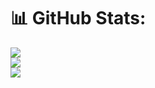 # 📊 GitHub Stats:
![](https://github-readme-stats.vercel.app/api?username=berkedurna&theme=dark&hide_border=false&include_all_commits=false&count_private=false)<br/>
![](https://github-readme-streak-stats.herokuapp.com/?user=berkedurna&theme=dark&hide_border=false)<br/>
![](https://github-readme-stats.vercel.app/api/top-langs/?username=berkedurna&theme=dark&hide_border=false&include_all_commits=false&count_private=false&layout=compact)

<!-- Proudly created with GPRM ( https://gprm.itsvg.in ) -->
